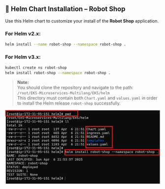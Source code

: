 ## 🧰 Helm Chart Installation – Robot Shop

Use this Helm chart to customize your install of the **Robot Shop** application.

### For Helm v2.x:
```bash
helm install --name robot-shop --namespace robot-shop .
```

### For Helm v3.x:
```bash
kubectl create ns robot-shop
helm install robot-shop --namespace robot-shop .
```

> **Note:**  
> You should clone the repository and navigate to the path:  
> `/root/EKS-Microservices-Multilang/EKS/helm`  
> This directory must contain both `Chart.yaml` and `values.yaml` in order to install the Helm release `robot-shop` successfully.

![Helm Chart Directory Structure](images/default_path_helm.png)
